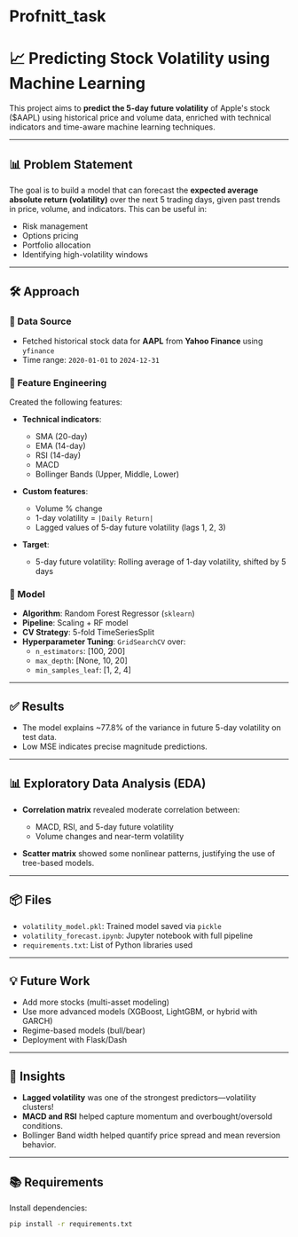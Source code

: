 # Profnitt_task
# 📈 Predicting Stock Volatility using Machine Learning

This project aims to **predict the 5-day future volatility** of Apple's stock ($AAPL) using historical price and volume data, enriched with technical indicators and time-aware machine learning techniques.

---

## 📊 Problem Statement

The goal is to build a model that can forecast the **expected average absolute return (volatility)** over the next 5 trading days, given past trends in price, volume, and indicators. This can be useful in:

- Risk management
- Options pricing
- Portfolio allocation
- Identifying high-volatility windows

---

## 🛠️ Approach

### 🔄 Data Source

- Fetched historical stock data for **AAPL** from **Yahoo Finance** using `yfinance`
- Time range: `2020-01-01` to `2024-12-31`

### 📐 Feature Engineering

Created the following features:

- **Technical indicators**:
  - SMA (20-day)
  - EMA (14-day)
  - RSI (14-day)
  - MACD
  - Bollinger Bands (Upper, Middle, Lower)

- **Custom features**:
  - Volume % change
  - 1-day volatility = `|Daily Return|`
  - Lagged values of 5-day future volatility (lags 1, 2, 3)

- **Target**:
  - 5-day future volatility: Rolling average of 1-day volatility, shifted by 5 days

### 🤖 Model

- **Algorithm**: Random Forest Regressor (`sklearn`)
- **Pipeline**: Scaling + RF model
- **CV Strategy**: 5-fold TimeSeriesSplit
- **Hyperparameter Tuning**: `GridSearchCV` over:
  - `n_estimators`: [100, 200]
  - `max_depth`: [None, 10, 20]
  - `min_samples_leaf`: [1, 2, 4]

---

## ✅ Results

- The model explains ~77.8% of the variance in future 5-day volatility on test data.
- Low MSE indicates precise magnitude predictions.

---

## 📊 Exploratory Data Analysis (EDA)

- **Correlation matrix** revealed moderate correlation between:
  - MACD, RSI, and 5-day future volatility
  - Volume changes and near-term volatility

- **Scatter matrix** showed some nonlinear patterns, justifying the use of tree-based models.

---

## 📦 Files

- `volatility_model.pkl`: Trained model saved via `pickle`
- `volatility_forecast.ipynb`: Jupyter notebook with full pipeline
- `requirements.txt`: List of Python libraries used

---

## 💡 Future Work

- Add more stocks (multi-asset modeling)
- Use more advanced models (XGBoost, LightGBM, or hybrid with GARCH)
- Regime-based models (bull/bear)
- Deployment with Flask/Dash

---

## 🧠 Insights

- **Lagged volatility** was one of the strongest predictors—volatility clusters!
- **MACD and RSI** helped capture momentum and overbought/oversold conditions.
- Bollinger Band width helped quantify price spread and mean reversion behavior.

---

## 📚 Requirements

Install dependencies:

```bash
pip install -r requirements.txt


